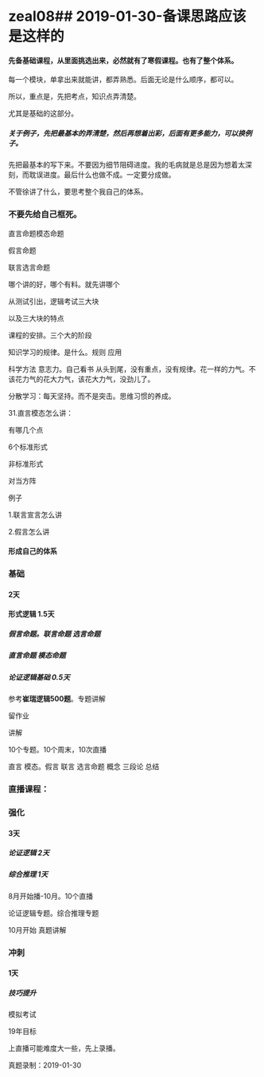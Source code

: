 # zeal08## 2019-01-30-备课思路应该是这样的

#### 先备基础课程，从里面挑选出来，必然就有了寒假课程。也有了整个体系。

每一个模块，单拿出来就能讲，都弄熟悉。后面无论是什么顺序，都可以。

所以，重点是，先把考点，知识点弄清楚。

尤其是基础的这部分。



##### 关于例子，先把最基本的弄清楚，然后再想着出彩，后面有更多能力，可以换例子。

先把最基本的写下来。不要因为细节阻碍进度。我的毛病就是总是因为想着太深刻，而耽误进度。最后什么也做不成。一定要分成做。

不管徐讲了什么，要思考整个我自己的体系。

### 不要先给自己框死。

直言命题模态命题

假言命题

联言选言命题   

哪个讲的好，哪个有料。就先讲哪个

从测试引出，逻辑考试三大块

以及三大块的特点

课程的安排。三个大的阶段

知识学习的规律。是什么。规则 应用

科学方法  意志力。自己看书 从头到尾，没有重点，没有规律。花一样的力气。不该花力气的花大力气，该花大力气，没劲儿了。

分散学习：每天坚持。而不是突击。思维习惯的养成。

31.直言模态怎么讲：

有哪几个点

6个标准形式

非标准形式

对当方阵

例子



1.联言宣言怎么讲

2.假言怎么讲

#### 形成自己的体系

### 基础

#### 2天

#### 形式逻辑 1.5天

##### 假言命题。联言命题 选言命题

##### 直言命题 模态命题

##### 论证逻辑基础 0.5天

参考**崔瑞逻辑500题**。专题讲解

留作业

讲解

10个专题。10个周末，10次直播

直言   模态。假言  联言 选言命题  概念 三段论  总结

### 直播课程：

### 强化

#### 3天

##### 论证逻辑 2天

##### 综合推理 1天

8月开始播-10月。10个直播

论证逻辑专题。综合推理专题

10月开始   真题讲解

### 冲刺

#### 1天

##### 技巧提升

模拟考试



19年目标

上直播可能难度大一些，先上录播。

真题录制：2019-01-30
